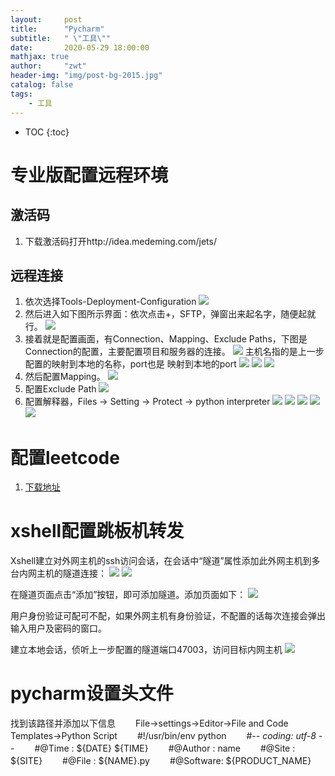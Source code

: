 ```yaml
---
layout:     post
title:      "Pycharm"
subtitle:   " \"工具\""
date:       2020-05-29 18:00:00
mathjax: true
author:     "zwt"
header-img: "img/post-bg-2015.jpg"
catalog: false
tags:
    - 工具
---
```

* TOC
{:toc}

# 专业版配置远程环境
## 激活码
1. 下载激活码打开http://idea.medeming.com/jets/

## 远程连接
1. 依次选择Tools-Deployment-Configuration
![](https://zwt0204.github.io//img/pycharm.jpg)
2. 然后进入如下图所示界面：依次点击+，SFTP，弹窗出来起名字，随便起就行。
![](https://zwt0204.github.io//img/pycharm1.png)
3. 接着就是配置画面，有Connection、Mapping、Exclude Paths，下图是Connection的配置，主要配置项目和服务器的连接。
![](https://zwt0204.github.io//img/pycharm2.png)
主机名指的是上一步配置的映射到本地的名称，port也是 映射到本地的port
![](https://zwt0204.github.io//img/pycharm3.png)
![](https://zwt0204.github.io//img/pycharm4.png)
![](https://zwt0204.github.io//img/pycharm5.png)
4. 然后配置Mapping。
![](https://zwt0204.github.io//img/pycharm6.png)
5. 配置Exclude Path
![](https://zwt0204.github.io//img/pycharm7.png)
6. 配置解释器，Files → Setting → Protect → python interpreter
![](https://zwt0204.github.io//img/pycharm8.png)
![](https://zwt0204.github.io//img/pycharm9.png)
![](https://zwt0204.github.io//img/pycharm10.png)
![](https://zwt0204.github.io//img/pycharm11.png)
![](https://zwt0204.github.io//img/pycharm12.png)

# 配置leetcode
1. [下载地址](https://github.com/shuzijun/leetcode-editor)

# xshell配置跳板机转发

Xshell建立对外网主机的ssh访问会话，在会话中“隧道”属性添加此外网主机到多台内网主机的隧道连接：
![](https://zwt0204.github.io//img/xshell.png)
![](https://zwt0204.github.io//img/xshell1.png)

在隧道页面点击“添加”按钮，即可添加隧道。添加页面如下：
![](https://zwt0204.github.io//img/xshell2.png)

用户身份验证可配可不配，如果外网主机有身份验证，不配置的话每次连接会弹出输入用户及密码的窗口。

建立本地会话，侦听上一步配置的隧道端口47003，访问目标内网主机
![](https://zwt0204.github.io//img/xshell3.png)

# pycharm设置头文件

找到该路径并添加以下信息
　　File->settings->Editor->File and Code Templates->Python Script
　　#!/usr/bin/env python
　　#-*- coding: utf-8 -*-
　　#@Time    : ${DATE} ${TIME}
　　#@Author  : name
　　#@Site    : ${SITE}
　　#@File    : ${NAME}.py
　　#@Software: ${PRODUCT_NAME}
